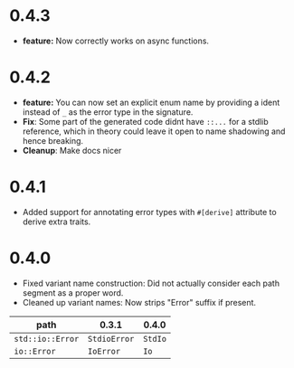 # 0.4.3
* **feature:** Now correctly works on async functions.

# 0.4.2
* **feature:** You can now set an explicit enum name by providing a ident instead of `_` as the error type in the signature.
* **Fix**: Some part of the generated code didnt have `::...` for a stdlib reference, which in theory could leave it open to name shadowing and hence breaking.
* **Cleanup**: Make docs nicer

# 0.4.1
* Added support for annotating error types with `#[derive]` attribute to derive extra traits.

# 0.4.0
* Fixed variant name construction: Did not actually consider each path segment as a proper word.
* Cleaned up variant names: Now strips "Error" suffix if present.

| path | 0.3.1 | 0.4.0 |
| --- | --- | --- |
| `std::io::Error` | `StdioError` | `StdIo` |
| `io::Error` | `IoError` | `Io` |
